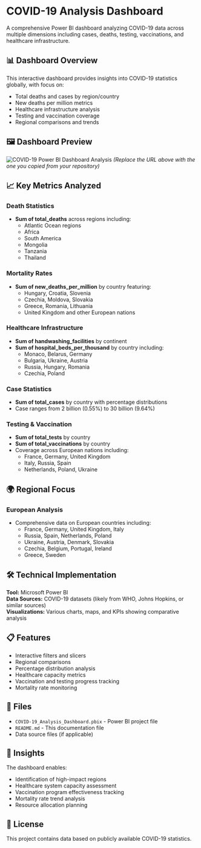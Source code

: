 # COVID-19 Analysis Dashboard

A comprehensive Power BI dashboard analyzing COVID-19 data across multiple dimensions including cases, deaths, testing, vaccinations, and healthcare infrastructure.

## 📊 Dashboard Overview

This interactive dashboard provides insights into COVID-19 statistics globally, with focus on:
- Total deaths and cases by region/country
- New deaths per million metrics
- Healthcare infrastructure analysis
- Testing and vaccination coverage
- Regional comparisons and trends

## 🖼️ Dashboard Preview

![COVID-19 Power BI Dashboard Analysis](https://github.com/your-username/your-repo-name/raw/main/images/Screenshot%202025-09-20%20173504.png)
*(Replace the URL above with the one you copied from your repository)*
## 📈 Key Metrics Analyzed

### Death Statistics
- **Sum of total_deaths** across regions including:
  - Atlantic Ocean regions
  - Africa
  - South America
  - Mongolia
  - Tanzania
  - Thailand

### Mortality Rates
- **Sum of new_deaths_per_million** by country featuring:
  - Hungary, Croatia, Slovenia
  - Czechia, Moldova, Slovakia
  - Greece, Romania, Lithuania
  - United Kingdom and other European nations

### Healthcare Infrastructure
- **Sum of handwashing_facilities** by continent
- **Sum of hospital_beds_per_thousand** by country including:
  - Monaco, Belarus, Germany
  - Bulgaria, Ukraine, Austria
  - Russia, Hungary, Romania
  - Czechia, Poland

### Case Statistics
- **Sum of total_cases** by country with percentage distributions
- Case ranges from 2 billion (0.55%) to 30 billion (9.64%)

### Testing & Vaccination
- **Sum of total_tests** by country
- **Sum of total_vaccinations** by country
- Coverage across European nations including:
  - France, Germany, United Kingdom
  - Italy, Russia, Spain
  - Netherlands, Poland, Ukraine

## 🌍 Regional Focus

### European Analysis
- Comprehensive data on European countries including:
  - France, Germany, United Kingdom, Italy
  - Russia, Spain, Netherlands, Poland
  - Ukraine, Austria, Denmark, Slovakia
  - Czechia, Belgium, Portugal, Ireland
  - Greece, Sweden

## 🛠️ Technical Implementation

**Tool:** Microsoft Power BI  
**Data Sources:** COVID-19 datasets (likely from WHO, Johns Hopkins, or similar sources)  
**Visualizations:** Various charts, maps, and KPIs showing comparative analysis

## 📋 Features

- Interactive filters and slicers
- Regional comparisons
- Percentage distribution analysis
- Healthcare capacity metrics
- Vaccination and testing progress tracking
- Mortality rate monitoring

## 📁 Files

- `COVID-19_Analysis_Dashboard.pbix` - Power BI project file
- `README.md` - This documentation file
- Data source files (if applicable)

## 🔮 Insights

The dashboard enables:
- Identification of high-impact regions
- Healthcare system capacity assessment
- Vaccination program effectiveness tracking
- Mortality rate trend analysis
- Resource allocation planning


## 📄 License

This project contains data based on publicly available COVID-19 statistics.
